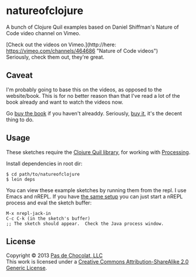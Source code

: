 # natureofclojure

A bunch of Clojure Quil examples based on Daniel Shiffman's Nature of Code video channel on Vimeo.

[Check out the videos on Vimeo.](http://here: https://vimeo.com/channels/464686 "Nature of Code videos")  
Seriously, check them out, they're great.

## Caveat
I'm probably going to base this on the videos, as opposed to the website/book.  This is for no better reason than that I've read a lot of the book already and want to watch the videos now.

Go [buy the book](http://natureofcode.com "Nature of Code book") if you haven't alreaddy.  Seriously, [buy it](http://natureofcode.com "Nature of Code book"), it's the decent thing to do.

## Usage

These sketches require the [Clojure Quil library](https://github.com/quil/quil "Quil"), for working with [Processing](http://processing.org "Processing").  

Install dependencies in root dir:  

````
$ cd path/to/natureofclojure      
$ lein deps
````  

You can view these example sketches by running them from the repl.  I use Emacs and nREPL.  If you have [the same setup](https://gist.github.com/4698169 "My Clojure Emacs setup") you can just start a nREPL process and eval the sketch buffer:
````
M-x nrepl-jack-in
C-c C-k (in the sketch's buffer)
;; The sketch should appear.  Check the Java process window.
````

## License

Copyright © 2013  [Pas de Chocolat, LLC](http://pasdechocolat.com/ "Awesome website")  
This work is licensed under a [Creative Commons Attribution-ShareAlike 2.0 Generic License](http://creativecommons.org/licenses/by-sa/2.0/ "Creative Commons Attribution-ShareAlike 2.0 Generic License").
